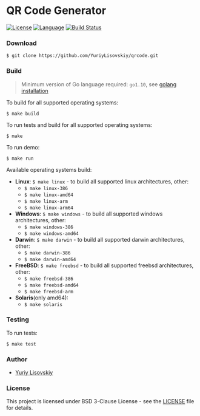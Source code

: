 # QR Code Generator
[![License](https://img.shields.io/badge/BSD-3--Clause-orange.svg)](LICENSE)
[![Language](https://img.shields.io/badge/Go-1.10-blue.svg)](https://golang.org/)
[![Build Status](https://travis-ci.org/YuriyLisovskiy/qrcode.svg?branch=master)](https://travis-ci.org/YuriyLisovskiy/qrcode)
### Download
 ```
 $ git clone https://github.com/YuriyLisovskiy/qrcode.git
 ```
 ### Build
 > Minimum version of Go language required: `go1.10`, see [golang installation](https://golang.org/doc/install)
 
 To build for all supported operating systems:
 ```
 $ make build
 ``` 
 To run tests and build for all supported operating systems:
 ```
 $ make
 ```
 To run demo:
 ```
 $ make run
 ```
 Available operating systems build:
 * **Linux**: `$ make linux` - to build all supported linux architectures, other:
 	* `$ make linux-386`
 	* `$ make linux-amd64`
 	* `$ make linux-arm`
 	* `$ make linux-arm64`
 * **Windows**: `$ make windows` - to build all supported windows architectures, other:
 	* `$ make windows-386`
 	* `$ make windows-amd64`
 * **Darwin**: `$ make darwin` - to build all supported darwin architectures, other:
 	* `$ make darwin-386`
 	* `$ make darwin-amd64`
 * **FreeBSD**: `$ make freebsd` - to build all supported freebsd architectures, other:
 	* `$ make freebsd-386`
 	* `$ make freebsd-amd64`
 	* `$ make freebsd-arm`
 * **Solaris**(only amd64):
 	* `$ make solaris`
 ### Testing
 To run tests:
 ```
 $ make test
 ```
### Author
 * [Yuriy Lisovskiy](https://github.com/YuriyLisovskiy)
### License
This project is licensed under BSD 3-Clause License - see the [LICENSE](LICENSE) file for details.
